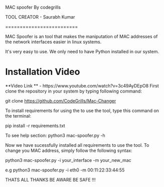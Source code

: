 MAC spoofer By codegrills

TOOL CREATOR - Saurabh Kumar

=========================

MAC Spoofer is an tool that makes the maniputation of MAC
addresses of the network interfaces easier in linux systems.

It's very easy to use.
We only need to have Python installed in our system.

<h1> Installation Video </h1>
**Video Link ** - https://www.youtube.com/watch?v=3c49AyDEpO8


</object>
First clone the repository in your system  by typing following command:

git clone https://github.com/CodeGrills/Mac-Changer

To install requirements for using the to use the tool, type this command on the terminal:

pip install -r requirements.txt

To see help section:
python3 mac-spoofer.py -h

Now we have sucessfully installed all requirements to use the tool.
To change you MAC address, simply follow the following syntax:

python3 mac-spoofer.py -i your_interface -m your_new_mac

e.g python3 mac-spoofer.py -i eth0 -m 00:11:22:33:44:55

THATS ALL
THANKS 
BE AWARE BE SAFE !!!
